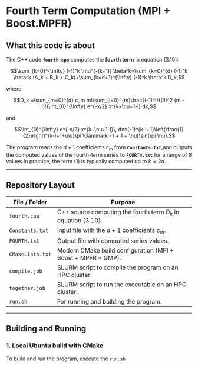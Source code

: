 # Fourth Term Computation (MPI + Boost.MPFR)

## What this code is about

The C++ code **`fourth.cpp`** computes the **fourth term** in equation (3.10):

$$\sum_{k=0}^{\infty} (-1)^k \mu^{-(k+1)} \beta^k=\sum_{k=0}^{d} (-1)^k \beta^k (A_k + B_k + C_k)+\sum_{k=d+1}^{\infty} (-1)^k \beta^k D_k,$$

where

$$D_k =\sum_{m=0}^{d} c_m m!\sum_{l=0}^{m}\frac{(-1)^l}{(l!)^2 (m - l)!}\int_{0}^{\infty} e^{-x/2} x^{k+\nu+1-l} dx,$$

and

$$\int_{0}^{\infty} e^{-x/2} x^{k+\nu+1-l}\, dx=(-1)^{k-l+1}\left(\frac{1}{2}\right)^{k-l+1+\nu}\pi \Gamma(k - l + 1 + \nu)\sin(\pi \nu).$$

The program reads the $d + 1$ coefficients $c_m$ from **`Constants.txt`**,and outputs the computed values of the fourth-term series to **`FOURTH.txt`**  for a range of $\beta$ values.In practice, the term (1) is typically computed up to $k = 2d$.

---

## Repository Layout

| File / Folder     | Purpose                                                                 |
|-------------------|-------------------------------------------------------------------------|
| `fourth.cpp`      | C++ source computing the fourth term $D_k$ in equation (3.10).         |
| `Constants.txt`   | Input file with the $d + 1$ coefficients $c_m$.                         |
| `FOURTH.txt`      | Output file with computed series values.                                |
| `CMakeLists.txt`  | Modern CMake build configuration (MPI + Boost + MPFR + GMP).            |
| `compile.job`     | SLURM script to compile the program on an HPC cluster.                  |
| `together.job`    | SLURM script to run the executable on an HPC cluster.                   |
| `run.sh`         | For running and building the program.                 |

---

## Building and Running

### 1. Local Ubuntu build with CMake
To build and run the program, execute the `run.sh` 
